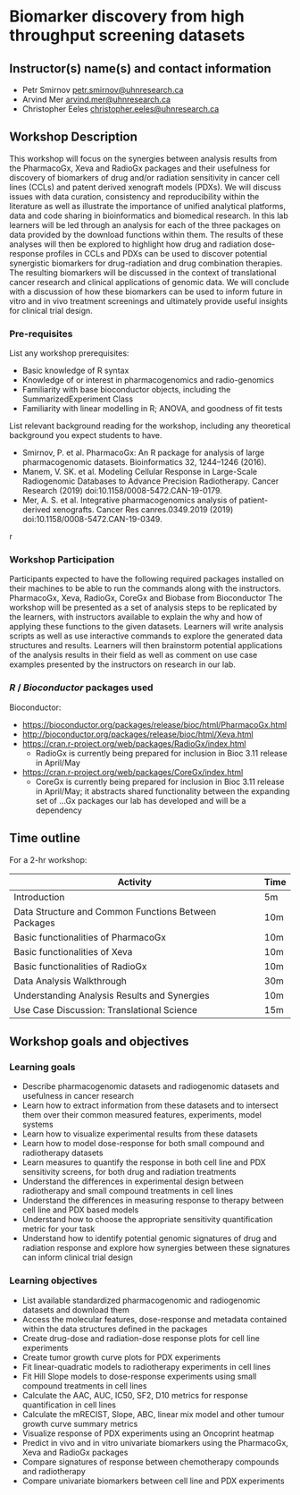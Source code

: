 # Biomarker discovery from high throughput screening datasets

## Instructor(s) name(s) and contact information

* Petr Smirnov <petr.smirnov@uhnresearch.ca>
* Arvind Mer <arvind.mer@uhnresearch.ca>
* Christopher Eeles <christopher.eeles@uhnresearch.ca>


## Workshop Description

This workshop will focus on the synergies between analysis results from the PharmacoGx, Xeva and RadioGx packages and their usefulness for discovery of biomarkers of drug and/or radiation sensitivity in cancer cell lines (CCLs) and patent derived xenograft models (PDXs). We will discuss issues with data curation, consistency and reproducibility within the literature as well as illustrate the importance of unified analytical platforms, data and code sharing in bioinformatics and biomedical research. In this lab learners will be led through an analysis for each of the three packages on data provided by the download functions within them. The results of these analyses will then be explored to highlight how drug and radiation dose-response profiles in CCLs and PDXs can be used to discover potential synergistic biomarkers for drug-radiation and drug combination therapies. The resulting biomarkers will be discussed in the context of translational cancer research and clinical applications of genomic data. We will conclude with a discussion of how these biomarkers can be used to inform future in vitro and in vivo treatment screenings and ultimately provide useful insights for clinical trial design. 

### Pre-requisites

List any workshop prerequisites:
* Basic knowledge of R syntax
* Knowledge of or interest in pharmacogenomics and radio-genomics
* Familiarity with base bioconductor objects, including the SummarizedExperiment Class
* Familiarity with linear modelling in R; ANOVA, and goodness of fit tests


List relevant background reading for the workshop, including any
theoretical background you expect students to have.

*  Smirnov, P. et al. PharmacoGx: An R package for analysis of large pharmacogenomic datasets. Bioinformatics 32, 1244–1246 (2016).
* Manem, V. SK. et al. Modeling Cellular Response in Large-Scale Radiogenomic Databases to Advance Precision Radiotherapy. Cancer Research (2019) doi:10.1158/0008-5472.CAN-19-0179.
* Mer, A. S. et al. Integrative pharmacogenomics analysis of patient-derived xenografts. Cancer Res canres.0349.2019 (2019) doi:10.1158/0008-5472.CAN-19-0349.

r


### Workshop Participation

Participants expected to have the following required packages installed on their machines to be able to run the commands along with the instructors.
PharmacoGx,  Xeva, RadioGx, CoreGx and Biobase from Bioconductor
The workshop will be presented as a set of analysis steps to be replicated by the learners, with instructors available to explain the why and how of applying these functions to the given datasets. Learners will write analysis scripts as well as use interactive commands to explore the generated data structures and results. Learners will then brainstorm potential applications of the analysis results in their field as well as comment on use case examples presented by the instructors on research in our lab.

### _R_ / _Bioconductor_ packages used

Bioconductor:
* https://bioconductor.org/packages/release/bioc/html/PharmacoGx.html
* http://bioconductor.org/packages/release/bioc/html/Xeva.html 
* https://cran.r-project.org/web/packages/RadioGx/index.html 
  * RadioGx is currently being prepared for inclusion in Bioc 3.11 release in April/May
* https://cran.r-project.org/web/packages/CoreGx/index.html
  * CoreGx is currently being prepared for inclusion in Bioc 3.11 release in April/May; it abstracts shared functionality between the expanding set of ...Gx packages our lab has developed and will be a dependency

## Time outline

For a 2-hr workshop:

| Activity                                    | Time |
|---------------------------------------------|------|
| Introduction                                                | 5m   |
| Data Structure and Common Functions Between Packages     | 10m |
| Basic functionalities of PharmacoGx                     | 10m |
| Basic functionalities of Xeva                     | 10m |
| Basic functionalities of RadioGx                     | 10m |
| Data Analysis Walkthrough                         | 30m |
| Understanding Analysis Results and Synergies            | 10m |
| Use Case Discussion: Translational Science             | 15m |


## Workshop goals and objectives

### Learning goals

* Describe pharmacogenomic datasets and radiogenomic datasets and usefulness in cancer research
* Learn how to extract information from these datasets and to intersect them over their common measured features, experiments, model systems 
* Learn how to visualize experimental results from these datasets 
* Learn how to model dose-response for both small compound and radiotherapy datasets
* Learn measures to quantify the response in both cell line and PDX sensitivity screens, for both drug and radiation treatments
* Understand the differences in experimental design between radiotherapy and small compound treatments in cell lines
* Understand the differences in measuring response to therapy between cell line and PDX based models
* Understand how to choose the appropriate sensitivity quantification metric for your task 
* Understand how to identify potential genomic signatures of drug and radiation response and explore how synergies between these signatures can inform clinical trial design

### Learning objectives

* List available standardized pharmacogenomic and radiogenomic datasets and download them
* Access the molecular features, dose-response and metadata contained within the data structures defined in the packages
* Create drug-dose and radiation-dose response plots for cell line experiments
* Create tumor growth curve plots for PDX experiments
* Fit linear-quadratic models to radiotherapy experiments in cell lines
* Fit Hill Slope models to dose-response experiments using small compound treatments in cell lines
* Calculate the AAC, AUC, IC50, SF2, D10 metrics for response quantification in cell lines
* Calculate the mRECIST, Slope, ABC, linear mix model and other tumour growth curve summary metrics
* Visualize response of PDX experiments using an Oncoprint heatmap
* Predict in vivo and in vitro univariate biomarkers using the PharmacoGx, Xeva and RadioGx packages
* Compare signatures of response between chemotherapy compounds and radiotherapy
* Compare univariate biomarkers between cell line and PDX experiments
